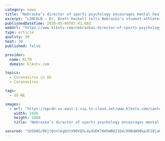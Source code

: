 ```yaml
---
category: news
title: "Nebraska’s director of sports psychology encourages mental health training during pandemic"
excerpt: "LINCOLN – Dr. Brett Haskell tells Nebraska’s student-athletes the same thing all the time. “You know the brain is an organ in your body.” So that’s why Nebraska’s director of sports psychology dedicates so much into helping those same athletes stay mentally focused."
publishedDateTime: 2020-05-06T07:41:00Z
webUrl: "https://www.klkntv.com/nebraskas-director-of-sports-psychology-encourages-mental-health-training-during-pandemic/"
type: article
quality: 30
heat: 30
published: false

provider:
  name: KLTN
  domain: klkntv.com

topics:
  - Coronavirus in US
  - Coronavirus

tags:
  - US-NE

images:
  - url: "https://wpcdn.us-east-1.vip.tn-cloud.net/www.klkntv.com/content/uploads/2020/05/Dr.-Brett-Haskell.jpg"
    width: 1920
    height: 1080
    title: "Nebraska’s director of sports psychology encourages mental health training during pandemic"

secured: "t6568G/0KjtQnnl6gQJtX90VQSL4ydUDK7HHhWB821O4/00BdW9Bkp3F28jaBbPH/zD8ng2PFSf+AMIVDwwf0zlAaW1NsDj0pBrOfuC2hZmTD1n5NFLqUj6LVaKkEPMuYCveQdywUAdSNr0yNbftnI4peec7Z8Mbz+cCVfY2bMEbN+2sCuJIKt2GOR6nrwkN6ZDHdB0cImgSp/ezDFbg1HFCQpOd6kL9E4vJLDS5czoXqnkU2RCeQpTPA36jwJvDCI5IatVPu7pMz4lKU3iQK/6+1tZrCGwOaQ8EPvN+PwzTyw5/+X8BjDhhT9tqrxfg;3S9EkHZIvMoOviX3+NjkuQ=="
---
```


